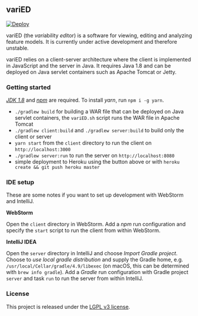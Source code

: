 ## variED

[![Deploy](https://www.herokucdn.com/deploy/button.svg)](https://heroku.com/deploy?template=https://github.com/ekuiter/variED)

variED (the *vari*ability *ed*itor) is a software for viewing, editing and
analyzing feature models. It is currently under active development and therefore
unstable.

variED relies on a client-server architecture where the client is implemented in
JavaScript and the server in Java. It requires Java 1.8 and can be deployed on
Java servlet containers such as Apache Tomcat or Jetty.

### Getting started

[*JDK
1.8*](http://www.oracle.com/technetwork/java/javase/downloads/jdk8-downloads-2133151.html)
and [*npm*](https://nodejs.org/) are required. To install *yarn*, run `npm i -g
yarn`.

- `./gradlew build` for building a WAR file that can be deployed on Java servlet
  containers, the `variED.sh` script runs the WAR file in Apache Tomcat
- `./gradlew client:build` and `./gradlew server:build` to build only the client
  or server
- `yarn start` from the `client` directory to run the client on
  `http://localhost:3000`
- `./gradlew server:run` to run the server on `http://localhost:8080`
- simple deployment to Heroku using the button above or with `heroku create &&
  git push heroku master`

### IDE setup

These are some notes if you want to set up development with WebStorm and
IntelliJ.

**WebStorm**

Open the `client` directory in WebStorm. Add a *npm* run configuration and
specify the `start` script to run the client from within WebStorm.

**IntelliJ IDEA**

Open the `server` directory in IntelliJ and choose *Import Gradle project*.
Choose to *use local gradle distribution* and supply the Gradle home, e.g.
`/usr/local/Cellar/gradle/4.9/libexec` (on macOS, this can be determined with
`brew info gradle`). Add a *Gradle* run configuration with Gradle project
`server` and task `run` to run the server from within IntelliJ.

### License

This project is released under the [LGPL v3 license](LICENSE.txt).
